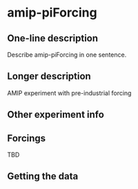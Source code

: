 <!--- This file contains a number of sections -->
<!--- They are bounded by comments like this -->
<!--- Do not edit these sections by hand -->
<!--- Start title -->
# amip-piForcing
<!--- End title -->

## One-line description

<!--- Start one-line-description -->
Describe amip-piForcing in one sentence.
<!--- End one-line-description -->

## Longer description

<!--- Start longer-description -->
AMIP experiment with pre-industrial forcing
<!--- End longer-description -->

## Other experiment info

<!--- Start other-experiment-info -->
<!--- End other-experiment-info -->

## Forcings

<!--- Start forcings -->
TBD
<!--- End forcings -->

## Getting the data

<!--- TODO: auto-generate this -->
